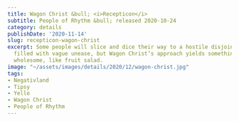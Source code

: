```yaml
---
title: Wagon Christ &bull; <i>Recepticon</i>
subtitle: People of Rhythm &bull; released 2020-10-24
category: details
publishDate: '2020-11-14'
slug: recepticon-wagon-christ
excerpt: Some people will slice and dice their way to a hostile disjointed soundscape
  filled with vague unease, but Wagon Christ’s approach yields something sunnier and
  wholesome, like fruit salad.
image: "~/assets/images/details/2020/12/wagon-christ.jpg"
tags:
- Negativland
- Tipsy
- Yello
- Wagon Christ
- People of Rhythm
---
```


